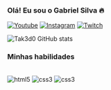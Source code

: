 ### Olá! Eu sou o Gabriel Silva 🔥


[![Youtube](https://img.shields.io/badge/YouTube-FF0000?style=for-the-badge&logo=youtube&logoColor=white)](https://www.youtube.com/channel/UCsvvRbaReY8RU10jdCLebXg)
[![Instagram](https://img.shields.io/badge/Instagram-E4405F?style=for-the-badge&logo=instagram&logoColor=white)](https://www.instagram.com/tak3d0/)
[![Twitch](https://img.shields.io/badge/Twitch-9146FF?style=for-the-badge&logo=twitch&logoColor=white)](https://www.twitch.tv/tak3d0)

![Tak3d0 GitHub stats](https://github-readme-stats.vercel.app/api?username=Tak3d0&show_icons=true&theme=radical)

### Minhas habilidades

<div> <style="display: <inline_block"><br/>
  <img aling="center" alt="html5" src="https://img.shields.io/badge/HTML5-E34F26?style=for-the-badge&logo=html5&logoColor=white" />
<img aling="center" alt="css3" src="https://img.shields.io/badge/CSS3-1572B6?style=for-the-badge&logo=css3&logoColor=white" />
<img aling="center" alt="css3" src="https://img.shields.io/badge/JavaScript-F7DF1E?style=for-the-badge&logo=javascript&logoColor=black" />


